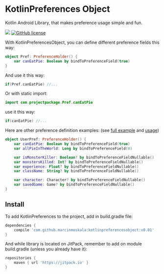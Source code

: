 # KotlinPreferences Object
Kotlin Android Library, that makes preference usage simple and fun.

[![](https://jitpack.io/v/MarcinMoskala/KotlinPreferencesObject.svg)](https://jitpack.io/#MarcinMoskala/KotlinPreferencesObject)
[![GitHub license](https://img.shields.io/badge/license-Apache%20License%202.0-blue.svg?style=flat)](http://www.apache.org/licenses/LICENSE-2.0)

With KotlinPreferencesObject, you can define different preference fields this way:

```kotlin
object Pref: PreferenceHolder() {
    var canEatPie: Boolean by bindToPreferenceField(true)
}
```

And use it this way:

```kotlin
if(Pref.canEatPie) //...
```

Or with static import:

```kotlin
import com.projectpackage.Pref.canEatPie
```

use it this way:

```kotlin
if(canEatPie) //...
```

Here are other preference definition examples: (see [full example](https://github.com/MarcinMoskala/KotlinPreferencesObject/blob/master/kotlinpreferences-lib/src/androidTest/java/com/marcinmoskala/kotlinpreferences/ExampleConfig.kt) and [usage](https://github.com/MarcinMoskala/KotlinPreferencesObject/tree/master/kotlinpreferences-lib/src/androidTest/java/com/marcinmoskala/kotlinpreferences))

```kotlin
object UserPref: PreferenceHolder() {
    var canEatPie: Boolean by bindToPreferenceField(true)
    var allPieInTheWorld: Long by bindToPreferenceField(0)

    var isMonsterKiller: Boolean? by bindToPreferenceFieldNullable()
    var monstersKilled: Int? by bindToPreferenceFieldNullable()
    var experience: Float? by bindToPreferenceFieldNullable()
    var className: String? by bindToPreferenceFieldNullable()

    var character: Character? by bindToPreferenceFieldNullable()
    var savedGame: Game? by bindToPreferenceFieldNullable()
}
```

## Install

To add KotlinPreferences to the project, add in build.gradle file:

```groovy
dependencies {
    compile 'com.github.marcinmoskala:kotlinpreferencesobject:v0.01'
}
```

And while library is located on JitPack, remember to add on module build.gradle (unless you already have it):

```groovy
repositories {
    maven { url 'https://jitpack.io' }
}
```